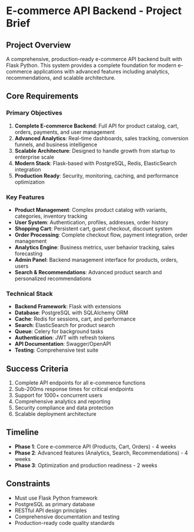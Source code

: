 # E-commerce API Backend - Project Brief

## Project Overview
A comprehensive, production-ready e-commerce API backend built with Flask Python. This system provides a complete foundation for modern e-commerce applications with advanced features including analytics, recommendations, and scalable architecture.

## Core Requirements

### Primary Objectives
1. **Complete E-commerce Backend**: Full API for product catalog, cart, orders, payments, and user management
2. **Advanced Analytics**: Real-time dashboards, sales tracking, conversion funnels, and business intelligence
3. **Scalable Architecture**: Designed to handle growth from startup to enterprise scale
4. **Modern Stack**: Flask-based with PostgreSQL, Redis, ElasticSearch integration
5. **Production Ready**: Security, monitoring, caching, and performance optimization

### Key Features
- **Product Management**: Complex product catalog with variants, categories, inventory tracking
- **User System**: Authentication, profiles, addresses, order history
- **Shopping Cart**: Persistent cart, guest checkout, discount system
- **Order Processing**: Complete checkout flow, payment integration, order management
- **Analytics Engine**: Business metrics, user behavior tracking, sales forecasting
- **Admin Panel**: Backend management interface for products, orders, users
- **Search & Recommendations**: Advanced product search and personalized recommendations

### Technical Stack
- **Backend Framework**: Flask with extensions
- **Database**: PostgreSQL with SQLAlchemy ORM
- **Cache**: Redis for sessions, cart, and performance
- **Search**: ElasticSearch for product search
- **Queue**: Celery for background tasks
- **Authentication**: JWT with refresh tokens
- **API Documentation**: Swagger/OpenAPI
- **Testing**: Comprehensive test suite

## Success Criteria
1. Complete API endpoints for all e-commerce functions
2. Sub-200ms response times for critical endpoints
3. Support for 1000+ concurrent users
4. Comprehensive analytics and reporting
5. Security compliance and data protection
6. Scalable deployment architecture

## Timeline
- **Phase 1**: Core e-commerce API (Products, Cart, Orders) - 4 weeks
- **Phase 2**: Advanced features (Analytics, Search, Recommendations) - 4 weeks  
- **Phase 3**: Optimization and production readiness - 2 weeks

## Constraints
- Must use Flask Python framework
- PostgreSQL as primary database
- RESTful API design principles
- Comprehensive documentation and testing
- Production-ready code quality standards 